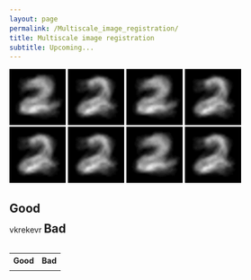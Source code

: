 ```yaml
---
layout: page
permalink: /Multiscale_image_registration/
title: Multiscale image registration
subtitle: Upcoming...
---
```


<div class="begin-examples"></div>
 
<img src="/assets/img/digit_no_ctf_k1.5_fold_5.gif" alt="drawing" width="100"/>
<img src="/assets/img/digit_ctf_cv_k1.5_fold_5.gif" alt="drawing" width="100"/>

<img src="/assets/img/digit_no_ctf_k2_fold_5.gif" alt="drawing" width="100"/>
<img src="/assets/img/digit_ctf_cv_k2_fold_5.gif" alt="drawing" width="100"/>

<img src="/assets/img/digit_no_ctf_cv_k3_fold_5.gif" alt="drawing" width="100"/>
<img src="/assets/img/digit_ctf_cv_k3_fold_5.gif" alt="drawing" width="100"/>

<img src="/assets/img/digit_no_ctf_k4_fold_5.gif" alt="drawing" width="100"/>
<img src="/assets/img/digit_ctf_cv_k4_fold_5.gif" alt="drawing" width="100"/>

<div class="end-examples"></div>

<div style="-webkit-column-count: 2; -moz-column-count: 2; column-count: 2; -webkit-column-rule: 1px dotted #e0e0e0; -moz-column-rule: 1px dotted #e0e0e0; column-rule: 1px dotted #e0e0e0;">
    <div style="display: inline-block;">
        <h2>Good</h2>
     vkrekevr
    </div>
    <div style="display: inline-block;">
        <h2>Bad</h2>
    </div>
</div>

<table>
<tr>
<th> Good </th>
<th> Bad </th>
</tr>
<tr>
<td>

</td>
<td>

</td>
</tr>
</table>
